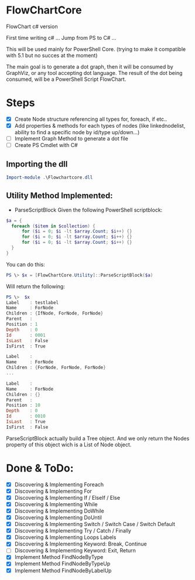 # FlowChartCore
 FlowChart c# version
 
 First time writing c# ... Jump from PS to C# ...
 
 This will be used mainly for PowerShell Core. (trying to make it compatible with 5.1 but no succes at the moment)
 
 The main goal is to generate a dot graph, then it will be consumed by GraphViz, or any tool accepting dot language.
 The result of the dot being consumed, will be a PowerShell Script FlowChart.

# Steps
 - [x] Create Node structure referencing all types for, foreach, if etc..
 - [x] Add properties & methods for each types of nodes (like linkednodelist, ability to find a specific node by id/type up/down...)
 - [ ] Implement Graph Method to generate a dot file
 - [ ] Create PS Cmdlet with C#

## Importing the dll
``` powershell
Import-module .\Flowchartcore.dll
```

## Utility Method Implemented:
- ParseScriptBlock
Given the following PowerShell scriptblock:
``` powershell
$a = {
  foreach ($item in $collection) {
      for ($i = 0; $i -lt $array.Count; $i++) {}
      for ($i = 0; $i -lt $array.Count; $i++) {}
      for ($i = 0; $i -lt $array.Count; $i++) {}
  }
}
```
You can do this:
``` powershell
PS \> $x = [FlowChartCore.Utility]::ParseScriptBlock($a)
```
Will return the following:
``` powershell
PS \>  $x
Label    : testlabel
Name     : ForNode
Children : {IfNode, ForNode, ForNode}
Parent   :
Position : 1
Depth    : 0
Id       : 0001
IsLast   : False
IsFirst  : True

Label    :
Name     : ForNode
Children : {ForNode, ForNode, ForNode}
...

Label    :
Name     : ForNode
Children : {}
Parent   :
Position : 10
Depth    : 0
Id       : 0010
IsLast   : True
IsFirst  : False
```

ParseScriptBlock actually build a Tree object. And we only return the Nodes property of this object wich is a List of Node object.


# Done & ToDo:
- [x] Discovering & Implementing Foreach
- [x] Discovering & Implementing For
- [x] Discovering & Implementing If / ElseIf / Else
- [x] Discovering & Implementing While
- [x] Discovering & Implementing DoWhile
- [x] Discovering & Implementing DoUntil
- [x] Discovering & Implementing Switch / Switch Case / Switch Default
- [x] Discovering & Implementing Try / Catch / Finally
- [x] Discovering & Implementing Loops Labels
- [x] Discovering & Implementing Keyword: Break, Continue
- [ ] Discovering & Implementing Keyword: Exit, Return
- [x] Implement Method FindNodeByType
- [x] Implement Method FindNodeByTypeUp
- [x] Implement Method FindNodeByLabelUp

